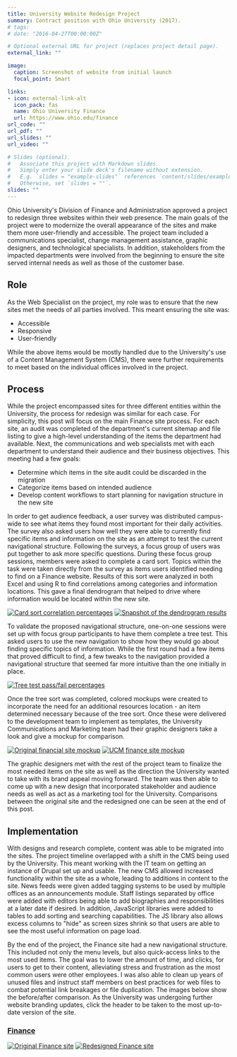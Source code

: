 ```yaml
---
title: University Website Redesign Project
summary: Contract position with Ohio University (2017).
# tags: 
# date: "2016-04-27T00:00:00Z"

# Optional external URL for project (replaces project detail page).
external_link: ""

image:
  caption: Screenshot of website from initial launch 
  focal_point: Smart

links:
- icon: external-link-alt
  icon_pack: fas
  name: Ohio University Finance
  url: https://www.ohio.edu/finance
url_code: ""
url_pdf: ""
url_slides: ""
url_video: ""

# Slides (optional).
#   Associate this project with Markdown slides.
#   Simply enter your slide deck's filename without extension.
#   E.g. `slides = "example-slides"` references `content/slides/example-slides.md`.
#   Otherwise, set `slides = ""`.
slides: ""
---
```


Ohio University's Division of Finance and Administration approved a project to redesign three websites within their web presence. The main goals of the project were to modernize the overall appearance of the sites and make them more user-friendly and accessible. The project team included a communications specialist, change management assistance, graphic designers, and technological specialists. In addition, stakeholders from the impacted departments were involved from the beginning to ensure the site served internal needs as well as those of the customer base.

## Role

As the Web Specialist on the project, my role was to ensure that the new sites met the needs of all parties involved. This meant ensuring the site was:

- Accessible
- Responsive
- User-friendly

While the above items would be mostly handled due to the University's use of a Content Management System (CMS), there were further requirements to meet based on the individual offices involved in the project.

## Process

While the project encompassed sites for three different entities within the University, the process for redesign was similar for each case. For simplicity, this post will focus on the main Finance site process. For each site, an audit was completed of the department's current sitemap and file listing to give a high-level understanding of the items the department had available. Next, the communications and web specialists met with each department to understand their audience and their business objectives. This meeting had a few goals:

- Determine which items in the site audit could be discarded in the migration
- Categorize items based on intended audience
- Develop content workflows to start planning for navigation structure in the new site

In order to get audience feedback, a user survey was distributed campus-wide to see what items they found most important for their daily activities. The survey also asked users how well they were able to currently find specific items and information on the site as an attempt to test the current navigational structure. Following the surveys, a focus group of users was put together to ask more specific questions. During these focus group sessions, members were asked to complete a card sort. Topics within the task were taken directly from the survey as items users identified needing to find on a Finance website. Results of this sort were analyzed in both Excel and using R to find correlations among categories and information locations. This gave a final dendrogram that helped to drive where information would be located within the new site.

[![Card sort correlation percentages](card-sort-results.png)](card-sort-results.png)
[![Snapshot of the dendrogram results](navigation-dendrogram.png)](navigation-dendrogram.png)

To validate the proposed navigational structure, one-on-one sessions were set up with focus group participants to have them complete a tree test. This asked users to use the new navigation to show how they would go about finding specific topics of information. While the first round had a few items that proved difficult to find, a few tweaks to the navigation provided a navigational structure that seemed far more intuitive than the one initially in place.

[![Tree test pass/fail percentages](tree-test-results.png)](tree-test-results.png)

Once the tree sort was completed, colored mockups were created to incorporate the need for an additional resources location - an item determined necessary because of the tree sort. Once these were delivered to the development team to implement as templates, the University Communications and Marketing team had their graphic designers take a look and give a mockup for comparison.

[![Original financial site mockup](original-finance-mockup.png)](original-finance-mockup.png)
[![UCM finance site mockup](ucm-finance-mockup.jpg)](ucm-finance-mockup.jpg)

The graphic designers met with the rest of the project team to finalize the most needed items on the site as well as the direction the University wanted to take with its brand appeal moving forward. The team was then able to come up with a new design that incorporated stakeholder and audience needs as well as act as a marketing tool for the University. Comparisons between the original site and the redesigned one can be seen at the end of this post.

## Implementation

With designs and research complete, content was able to be migrated into the sites. The project timeline overlapped with a shift in the CMS being used by the University. This meant working with the IT team on getting an instance of Drupal set up and usable. The new CMS allowed increased functionality within the site as a whole, leading to additions in content to the site. News feeds were given added tagging systems to be used by multiple offices as an announcements module. Staff listings separated by office were added with editors being able to add biographies and responsibilities at a later date if desired. In addition, JavaScript libraries were added to tables to add sorting and searching capabilities. The JS library also allows excess columns to "hide" as screen sizes shrink so that users are able to see the most useful information on page load.

By the end of the project, the Finance site had a new navigational structure. This included not only the menu levels, but also quick-access links to the most used items. The goal was to lower the amount of time, and clicks, for users to get to their content, alleviating stress and frustration as the most common users were other employees. I was also able to clean up years of unused files and instruct staff members on best practices for web files to combat potential link breakages or file duplication. The images below show the before/after comparison. As the University was undergoing further website branding updates, click the header to be taken to the most up-to-date version of the site.

### [Finance](https://ohio.edu/finance-administration)

[![Original Finance site](old-finance-home.png)](old-finance-home.png)
[![Redesigned Finance site](new-finance-home.png)](new-finance-home.png)
